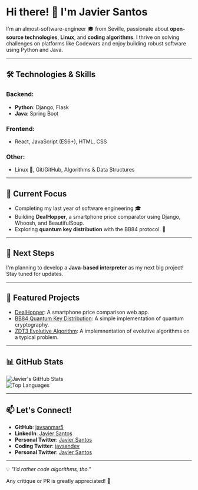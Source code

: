 # Hi there! 👋 I'm Javier Santos  

I'm an almost-software-engineer 🎓 from Seville, passionate about **open-source technologies**, **Linux**, and **coding algorithms**. I thrive on solving challenges on platforms like Codewars and enjoy building robust software using Python and Java.

---

## 🛠️ Technologies & Skills  

### Backend:
- **Python**: Django, Flask  
- **Java**: Spring Boot  

### Frontend:
- React, JavaScript (ES6+), HTML, CSS  

### Other:
- Linux 🐧, Git/GitHub, Algorithms & Data Structures  

---

## 🌱 Current Focus
- Completing my last year of software engineering 🎓
- Building **DealHopper**, a smartphone price comparator using Django, Whoosh, and BeautifulSoup.
- Exploring **quantum key distribution** with the BB84 protocol. 🔑

---

## 🚀 Next Steps  
I'm planning to develop a **Java-based interpreter** as my next big project! Stay tuned for updates.  

---

## 🌟 Featured Projects  
- [DealHopper](https://github.com/javsanmar5/DealHopper): A smartphone price comparison web app.  
- [BB84 Quantum Key Distribution](https://github.com/javsanmar5/bb84-simulacion): A simple implementation of quantum cryptography.
- [ZDT3 Evolutive Algorithm](https://github.com/javsanmar5/zdt3): A implemnentation of evolutive algorithms on a typical problem.

---

## 📊 GitHub Stats  

![Javier's GitHub Stats](https://github-readme-stats.vercel.app/api?username=javsanmar5&show_icons=true&theme=radical)  
![Top Languages](https://github-readme-stats.vercel.app/api/top-langs/?username=javsanmar5&layout=compact&theme=radical)

---

## 📫 Let's Connect!  
- **GitHub**: [javsanmar5](https://github.com/javsanmar5)  
- **LinkedIn**: [Javier Santos](https://www.linkedin.com/in/javier-santos-martin-81a82030a/)
- **Personal Twitter**: [Javier Santos](https://x.com/javierrsantoss)
- **Coding Twitter**: [javsandev](https://x.com/javsandev)
- **Personal Twitter**: [Javier Santos](https://instagram.com/javierrsantoss)
 

---

💡 _"I'd rather code algorithms, tho."_  

Any critique or PR is greatly appreciated! 🎉
